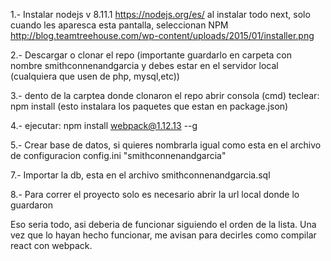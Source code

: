 


1.- Instalar nodejs v 8.11.1  https://nodejs.org/es/    al instalar todo next, solo cuando les aparesca esta pantalla, seleccionan NPM http://blog.teamtreehouse.com/wp-content/uploads/2015/01/installer.png

2.- Descargar o clonar el repo  (importante guardarlo en carpeta con nombre   smithconnenandgarcia y debes estar en el servidor local (cualquiera que usen de php, mysql,etc))

3.- dento de la carptea donde clonaron el repo abrir consola (cmd) teclear: npm install
 (esto instalara los paquetes que estan en package.json)

4.- ejecutar: npm install webpack@1.12.13 --g

5.- Crear base de datos, si quieres nombrarla igual como esta en el archivo de configuracion config.ini "smithconnenandgarcia"

7.- Importar la db, esta en el archivo smithconnenandgarcia.sql

8.- Para correr el proyecto solo  es necesario abrir la url local donde lo guardaron


Eso seria todo, asi deberia de funcionar siguiendo el orden de la lista.
Una vez que lo hayan hecho funcionar, me avisan para decirles como compilar react con webpack.
